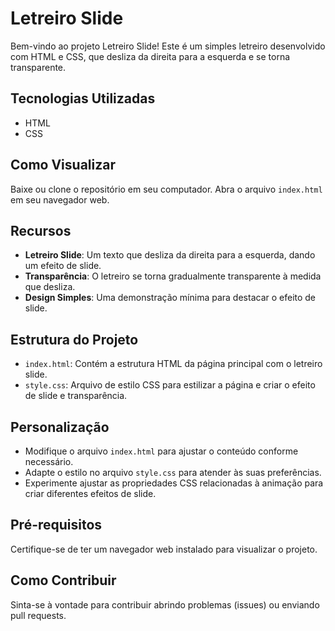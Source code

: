 # Letreiro Slide

Bem-vindo ao projeto Letreiro Slide! Este é um simples letreiro desenvolvido com HTML e CSS, que desliza da direita para a esquerda e se torna transparente.

## Tecnologias Utilizadas

- HTML
- CSS

## Como Visualizar

Baixe ou clone o repositório em seu computador.
Abra o arquivo `index.html` em seu navegador web.

## Recursos

- **Letreiro Slide**: Um texto que desliza da direita para a esquerda, dando um efeito de slide.
- **Transparência**: O letreiro se torna gradualmente transparente à medida que desliza.
- **Design Simples**: Uma demonstração mínima para destacar o efeito de slide.

## Estrutura do Projeto

- `index.html`: Contém a estrutura HTML da página principal com o letreiro slide.
- `style.css`: Arquivo de estilo CSS para estilizar a página e criar o efeito de slide e transparência.

## Personalização

- Modifique o arquivo `index.html` para ajustar o conteúdo conforme necessário.
- Adapte o estilo no arquivo `style.css` para atender às suas preferências.
- Experimente ajustar as propriedades CSS relacionadas à animação para criar diferentes efeitos de slide.

## Pré-requisitos

Certifique-se de ter um navegador web instalado para visualizar o projeto.

## Como Contribuir

Sinta-se à vontade para contribuir abrindo problemas (issues) ou enviando pull requests.
